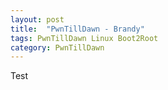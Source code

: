 ```yaml
---
layout: post
title:  "PwnTillDawn - Brandy"
tags: PwnTillDawn Linux Boot2Root
category: PwnTillDawn
---
```


Test
